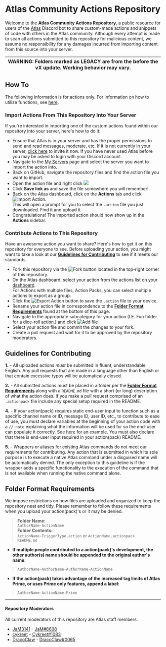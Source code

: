 # Atlas Community Actions Repository
Welcome to the **Atlas Community Actions Repository**, a public resource for users of the [Atlas](https://atlas.bot) Discord bot to share custom-made actions and snippets of code with others in the Atlas community. Although every attempt is made to scan all actions submitted to this repository for malicious content, we assume no responsibility for any damages incurred from importing content from this source into your server.

| WARNING: Folders marked as LEGACY are from the before the vX update. Working behavior may vary. |
| --- |

## How To
The following information is for actions only. For information on how to utilize functions, see [here](https://github.com/sylodev/community-actions/tree/master/Functions#what-are-functions).

### Import Actions From This Repository Into Your Server
If you're interested in importing one of the custom actions found within our repository into your server, here's how to do it:
* Ensure that Atlas is in your server and has the proper permissions to send and read messages, moderate, etc. If it is not currently in your server, [click here](https://atlas.bot/get) to invite it now. If you have never used Atlas before you may be asked to login with your Discord account.
* Navigate to the [My Servers](https://atlas.bot/guilds) page and select the server you want to import the action into.
* Back on GitHub, navigate the repository files and find the action file you want to import.
* Open the action file and right click [![](https://micro.sylo.digital/f/0wUEjK.png)](https://www.youtube.com/watch?v=q5Dj5G1kaqI "It's Raw!")
* Click **Save link as** and save the file somewhere you will remember!
* Back on the Atlas dashboard, click on the **Actions** tab and click ![Import Action](https://micro.sylo.digital/f/VvL4FU.png).  
  This will open a prompt for you to select the `.action` file you just downloaded. Find it and upload it.
* Congratulations! The imported action should now show up in the **Actions** sidebar.

### Contribute Actions to This Repository

Have an awesome action you want to share? Here's how to get it on this repository for everyone to see. Before uploading your action, you might want to take a look at our **[Guidelines for Contributing](https://github.com/sylodev/community-actions#guidelines-for-contributing)** to see if it meets our standards.
* Fork this repository via the ![Fork](https://micro.sylo.digital/f/7Vdn7l.png) button located in the top-right corner of this repository.
* On the Atlas dashboard, select your action from the actions list on your [dashboard](https://atlas.bot/).  
  For Actions with multiple files, Action Packs, you can select multiple actions to export as a group.
* Click the ![Export Action](https://micro.sylo.digital/f/VxTrhm.png) button to save the `.action` file to your device.
* Rename your action file in correspondence to the **[Folder Format Requirements](https://github.com/sylodev/community-actions#folder-format-requirements)** found at the bottom of this page.
* Navigate to the appropriate subcategory for your action (I.E. Fun folder for a dice-roll action.) and click ![Add file](https://micro.sylo.digital/f/kX8Krb.png)
* Select your action file and commit the changes to your fork.
* Create a pull request and wait for it to be approved by the repository moderators.

## Guidelines for Contributing
**1.** - All uploaded actions  _must_  be submitted in fluent, understandable English. Any pull requests that are made in a language other than English or that contain excessive typos will be automatically closed.

**2.** - All submitted actions must be placed in a folder per the **[Folder Format Requirements](https://github.com/sylodev/community-actions#folder-format-requirements)** along with a `README.md` file with a short (or long) description of what the action does. If you make a pull request comprised of an `.actionpack` file include any special setup required in the README.

**4.** - If your action(pack) requires static end-user input to function such as a specific channel name or ID, message ID, user ID, etc., to contribute to ease of use, you must declare variables at the beginning of your action code with a `// note` explaining what the information will be used for so the end-user can populate it correctly. See [here](https://micro.sylo.digital/f/8XW4l3) for an example. You must also declare that there is end-user input required in your action(pack) README.

**5.** - Wrappers or aliases for existing Atlas commands do not meet our requirements for contributing. Any action that is submitted in which its sole purpose is to execute a native Atlas command under a disguised name will be automatically denied. The only exception to this guideline is if the wrapper adds a specific functionality to the execution of the command that is not available when running the native command alone.

## Folder Format Requirements
We impose restrictions on how files are uploaded and organized to keep the repository neat and tidy. Please remember to follow these requirements when you upload your action(pack)'s or it may be denied.

>**Folder Name:**    
>`AuthorName-ActionName`    
>**Folder Contents:**    
>`ActionName-TriggerType.action`
or
>`ActionName.actionpack`  
>`README.md`

* **If multiple people contributed to a action(pack)'s development, the other author(s) name should be appended to the original author's name:**
>`AuthorName-AuthorName-AuthorName-ActionName`
* **If the action(pack) takes advantage of the increased tag limits of Atlas Prime, or uses Prime only features, append a label:**
>`AuthorName-ActionName-Prime`
-----
#### Repository Moderators
All current moderators of this repository are Atlas staff members.
* [JaM3141](https://github.com/JaM3141) - [JaM#8608](https://discord.com/users/204045630836834305)
* [cykreet](https://github.com/cykreet) - [Cykreet#1083](https://discord.com/users/723483880291827732)
* [DracoClaw](https://github.com/DracoClaw) - [DracoClaw#0065](https://discord.com/users/341680387979870219)
